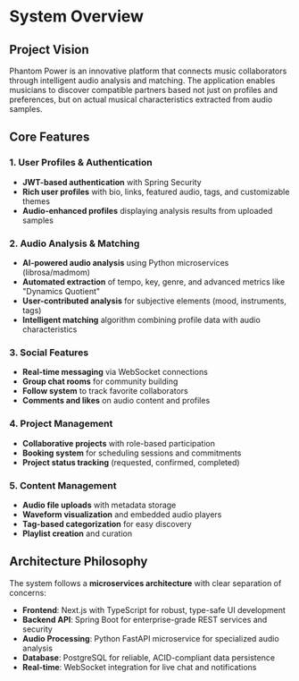 # System Overview

## Project Vision

Phantom Power is an innovative platform that connects music collaborators through intelligent audio analysis and matching. The application enables musicians to discover compatible partners based not just on profiles and preferences, but on actual musical characteristics extracted from audio samples.

## Core Features

### 1. User Profiles & Authentication
- **JWT-based authentication** with Spring Security
- **Rich user profiles** with bio, links, featured audio, tags, and customizable themes
- **Audio-enhanced profiles** displaying analysis results from uploaded samples

### 2. Audio Analysis & Matching
- **AI-powered audio analysis** using Python microservices (librosa/madmom)
- **Automated extraction** of tempo, key, genre, and advanced metrics like "Dynamics Quotient"
- **User-contributed analysis** for subjective elements (mood, instruments, tags)
- **Intelligent matching** algorithm combining profile data with audio characteristics

### 3. Social Features
- **Real-time messaging** via WebSocket connections
- **Group chat rooms** for community building
- **Follow system** to track favorite collaborators
- **Comments and likes** on audio content and profiles

### 4. Project Management
- **Collaborative projects** with role-based participation
- **Booking system** for scheduling sessions and commitments
- **Project status tracking** (requested, confirmed, completed)

### 5. Content Management
- **Audio file uploads** with metadata storage
- **Waveform visualization** and embedded audio players
- **Tag-based categorization** for easy discovery
- **Playlist creation** and curation

## Architecture Philosophy

The system follows a **microservices architecture** with clear separation of concerns:

- **Frontend**: Next.js with TypeScript for robust, type-safe UI development
- **Backend API**: Spring Boot for enterprise-grade REST services and security
- **Audio Processing**: Python FastAPI microservice for specialized audio analysis
- **Database**: PostgreSQL for reliable, ACID-compliant data persistence
- **Real-time**: WebSocket integration for live chat and notifications

<!-- TODO: Add system architecture diagram -->
<!-- TODO: Detail data flow between services -->
<!-- TODO: Document security model -->
<!-- TODO: Explain scalability considerations -->
